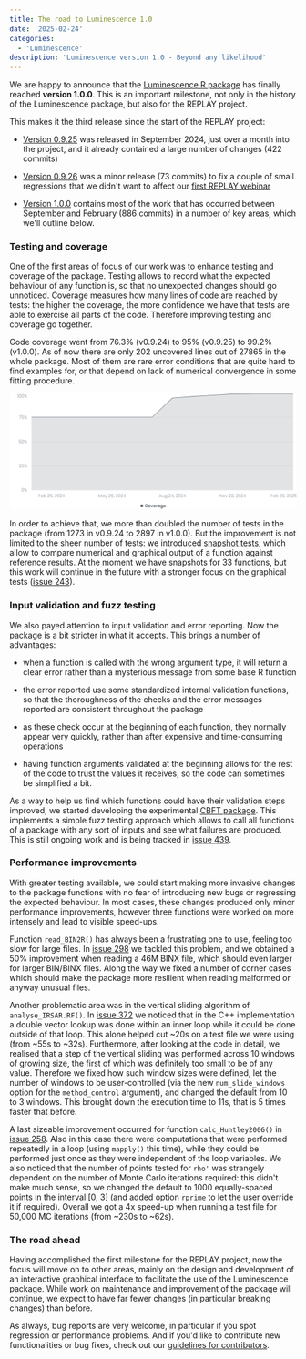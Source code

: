 ```yaml
---
title: The road to Luminescence 1.0
date: '2025-02-24'
categories:
  - 'Luminescence'
description: 'Luminescence version 1.0 - Beyond any likelihood'
---
```


We are happy to announce that the [Luminescence R package][lumi] has finally
reached **version 1.0.0**. This is an important milestone, not only in the
history of the Luminescence package, but also for the REPLAY project.

This makes it the third release since the start of the REPLAY project:

- [Version 0.9.25][rel925] was released in September 2024, just over a month
into the project, and it already contained a large number of changes
(422 commits)

- [Version 0.9.26][rel926] was a minor release (73 commits) to fix a couple of
small regressions that we didn't want to affect our [first REPLAY webinar][webin1]

- [Version 1.0.0][rel100] contains most of the work that has occurred between
September and February (886 commits) in a number of key areas, which we'll
outline below.

<!--more-->

### Testing and coverage

One of the first areas of focus of our work was to enhance testing and
coverage of the package. Testing allows to record what the expected behaviour
of any function is, so that no unexpected changes should go unnoticed.
Coverage measures how many lines of code are reached by tests: the higher the
coverage, the more confidence we have that tests are able to exercise all
parts of the code. Therefore improving testing and coverage go together.

Code coverage went from 76.3% (v0.9.24) to 95% (v0.9.25) to 99.2% (v1.0.0).
As of now there are only 202 uncovered lines out of 27865 in the whole
package. Most of them are rare error conditions that are quite hard to
find examples for, or that depend on lack of numerical convergence in some
fitting procedure.

![](coverage.png)

In order to achieve that, we more than doubled the number of tests in the
package (from 1273 in v0.9.24 to 2897 in v1.0.0). But the improvement is not
limited to the sheer number of tests: we introduced [snapshot tests][snaps],
which allow to compare numerical and graphical output of a function against
reference results. At the moment we have snapshots for 33 functions, but
this work will continue in the future with a stronger focus on the graphical
tests ([issue 243][iss243]).


### Input validation and fuzz testing

We also payed attention to input validation and error reporting. Now the
package is a bit stricter in what it accepts. This brings a number of
advantages:

- when a function is called with the wrong argument type, it will return a
clear error rather than a mysterious message from some base R function

- the error reported use some standardized internal validation functions, so
that the thoroughness of the checks and the error messages reported are
consistent throughout the package

- as these check occur at the beginning of each function, they normally
appear very quickly, rather than after expensive and time-consuming operations

- having function arguments validated at the beginning allows for the rest
of the code to trust the values it receives, so the code can sometimes be
simplified a bit.

As a way to help us find which functions could have their validation steps
improved, we started developing the experimental [CBFT package][cbtf]. This
implements a simple fuzz testing approach which allows to call all functions
of a package with any sort of inputs and see what failures are produced. This
is still ongoing work and is being tracked in [issue 439][iss439].


### Performance improvements

With greater testing available, we could start making more invasive changes
to the package functions with no fear of introducing new bugs or regressing
the expected behaviour. In most cases, these changes produced only minor
performance improvements, however three functions were worked on more
intensely and lead to visible speed-ups.

Function `read_BIN2R()` has always been a frustrating one to use, feeling
too slow for large files. In [issue 298][iss298] we tackled this problem,
and we obtained a 50% improvement when reading a 46M BINX file, which should
even larger for larger BIN/BINX files. Along the way we fixed a number of
corner cases which should make the package more resilient when reading
malformed or anyway unusual files.

Another problematic area was in the vertical sliding algorithm of
`analyse_IRSAR.RF()`. In [issue 372][iss372] we noticed that in the C++
implementation a double vector lookup was done within an inner loop while
it could be done outside of that loop. This alone helped cut ~20s on a test
file we were using (from ~55s to ~32s). Furthermore, after looking at the
code in detail, we realised that a step of the vertical sliding was performed
across 10 windows of growing size, the first of which was definitely too
small to be of any value. Therefore we fixed how such window sizes were
defined, let the number of windows to be user-controlled (via the new
`num_slide_windows` option for the `method_control` argument), and changed
the default from 10 to 3 windows. This brought down the execution time to
11s, that is 5 times faster that before.

A last sizeable improvement occurred for function  `calc_Huntley2006()` in
[issue 258][iss258]. Also in this case there were computations that were
performed repeatedly in a loop (using `mapply()` this time), while they could
be performed just once as they were independent of the loop variables. We
also noticed that the number of points tested for `rho'` was strangely
dependent on the number of Monte Carlo iterations required: this didn't make
much sense, so we changed the default to 1000 equally-spaced points in the
interval [0, 3] (and added option `rprime` to let the user override it if
required). Overall we got a 4x speed-up when running a test file for 50,000
MC iterations (from ~230s to ~62s).


### The road ahead

Having accomplished the first milestone for the REPLAY project, now the
focus will move on to other areas, mainly on the design and development of
an interactive graphical interface to facilitate the use of the Luminescence
package. While work on maintenance and improvement of the package will
continue, we expect to have far fewer changes (in particular breaking changes)
than before.

As always, bug reports are very welcome, in particular if you spot regression
or performance problems. And if you'd like to contribute new functionalities
or bug fixes, check out our [guidelines for contributors][contr].

[lumi]:   https://r-lum.github.io/Luminescence/
[rel925]: https://github.com/R-Lum/Luminescence/releases/tag/v0.9.25
[rel926]: https://github.com/R-Lum/Luminescence/releases/tag/v0.9.26
[rel100]: https://github.com/R-Lum/Luminescence/releases/tag/v1.0.0
[webin1]: https://r-luminescence.org/news/20241130_replay_webinar_112024/
[snaps]:  https://testthat.r-lib.org/articles/snapshotting.html
[cbtf]:   https://github.com/mcol/caught-by-the-fuzz
[iss243]: https://github.com/R-Lum/Luminescence/issues/243
[iss258]: https://github.com/R-Lum/Luminescence/issues/258
[iss298]: https://github.com/R-Lum/Luminescence/issues/298
[iss372]: https://github.com/R-Lum/Luminescence/issues/372
[iss439]: https://github.com/R-Lum/Luminescence/issues/439
[contr]:  https://github.com/R-Lum/Luminescence/blob/master/CONTRIBUTING.md

